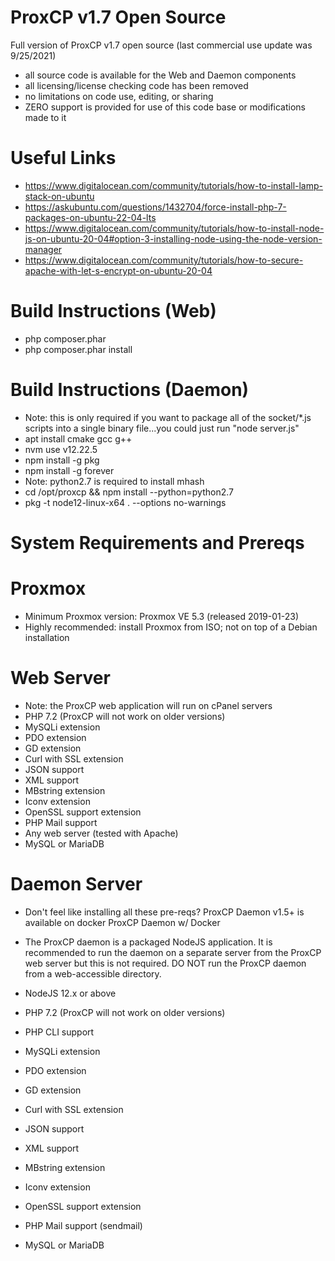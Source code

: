 # ProxCP v1.7 Open Source
Full version of ProxCP v1.7 open source (last commercial use update was 9/25/2021)

- all source code is available for the Web and Daemon components
- all licensing/license checking code has been removed
- no limitations on code use, editing, or sharing
- ZERO support is provided for use of this code base or modifications made to it

# Useful Links
- https://www.digitalocean.com/community/tutorials/how-to-install-lamp-stack-on-ubuntu
- https://askubuntu.com/questions/1432704/force-install-php-7-packages-on-ubuntu-22-04-lts
- https://www.digitalocean.com/community/tutorials/how-to-install-node-js-on-ubuntu-20-04#option-3-installing-node-using-the-node-version-manager
- https://www.digitalocean.com/community/tutorials/how-to-secure-apache-with-let-s-encrypt-on-ubuntu-20-04

# Build Instructions (Web)
- php composer.phar
- php composer.phar install

# Build Instructions (Daemon)
- Note: this is only required if you want to package all of the socket/*.js scripts into a single binary file...you could just run "node server.js"
- apt install cmake gcc g++
- nvm use v12.22.5
- npm install -g pkg
- npm install -g forever
- Note: python2.7 is required to install mhash
- cd /opt/proxcp && npm install --python=python2.7
- pkg -t node12-linux-x64 . --options no-warnings

# System Requirements and Prereqs
# Proxmox
- Minimum Proxmox version: Proxmox VE 5.3 (released 2019-01-23)
- Highly recommended: install Proxmox from ISO; not on top of a Debian installation

# Web Server
- Note: the ProxCP web application will run on cPanel servers
- PHP 7.2 (ProxCP will not work on older versions)
- MySQLi extension
- PDO extension
- GD extension
- Curl with SSL extension
- JSON support
- XML support
- MBstring extension
- Iconv extension
- OpenSSL support extension
- PHP Mail support
- Any web server (tested with Apache)
- MySQL or MariaDB

# Daemon Server
- Don't feel like installing all these pre-reqs? ProxCP Daemon v1.5+ is available on docker ProxCP Daemon w/ Docker

- The ProxCP daemon is a packaged NodeJS application. It is recommended to run the daemon on a separate server from the ProxCP web server but this is not required. DO NOT run the ProxCP daemon from a web-accessible directory.

- NodeJS 12.x or above
- PHP 7.2 (ProxCP will not work on older versions)
- PHP CLI support
- MySQLi extension
- PDO extension
- GD extension
- Curl with SSL extension
- JSON support
- XML support
- MBstring extension
- Iconv extension
- OpenSSL support extension
- PHP Mail support (sendmail)
- MySQL or MariaDB
